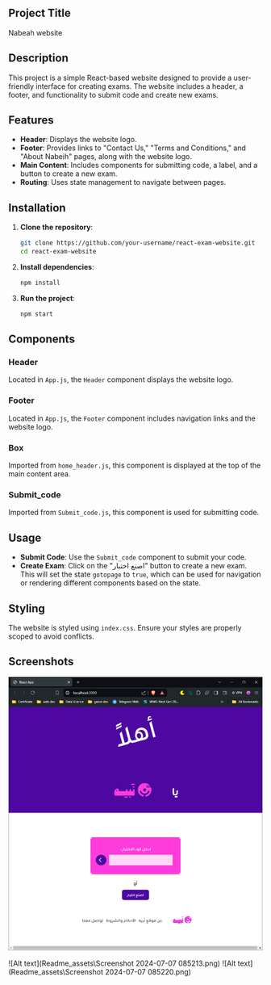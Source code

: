 

## Project Title

Nabeah website

## Description

This project is a simple React-based website designed to provide a user-friendly interface for creating exams. The website includes a header, a footer, and functionality to submit code and create new exams.

## Features

- **Header**: Displays the website logo.
- **Footer**: Provides links to "Contact Us," "Terms and Conditions," and "About Nabeih" pages, along with the website logo.
- **Main Content**: Includes components for submitting code, a label, and a button to create a new exam.
- **Routing**: Uses state management to navigate between pages.



## Installation

1. **Clone the repository**:
   ```sh
   git clone https://github.com/your-username/react-exam-website.git
   cd react-exam-website
   ```

2. **Install dependencies**:
   ```sh
   npm install
   ```

3. **Run the project**:
   ```sh
   npm start
   ```

## Components

### Header

Located in `App.js`, the `Header` component displays the website logo.

### Footer

Located in `App.js`, the `Footer` component includes navigation links and the website logo.

### Box

Imported from `home_header.js`, this component is displayed at the top of the main content area.

### Submit_code

Imported from `Submit_code.js`, this component is used for submitting code.

## Usage

- **Submit Code**: Use the `Submit_code` component to submit your code.
- **Create Exam**: Click on the "اصنع اختبار" button to create a new exam. This will set the state `gotopage` to `true`, which can be used for navigation or rendering different components based on the state.

## Styling

The website is styled using `index.css`. Ensure your styles are properly scoped to avoid conflicts.

## Screenshots

![Alt text](https://github.com/arwaalkhathlan/task-1/blob/dad95b2cb816c6f40fc3cb727405492069591b72/Readme_assets/Screenshot%202024-07-07%20085202.png)

![Alt text](Readme_assets\Screenshot 2024-07-07 085213.png)
![Alt text](Readme_assets\Screenshot 2024-07-07 085220.png)

